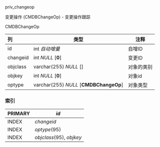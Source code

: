 priv_changeop

变更操作 (CMDBChangeOp) - 变更操作跟踪

CMDBChangeOp

| 列       | 类型                                   | 注释       |
| :------- | -------------------------------------- | ---------- |
| id       | int *自动增量*                         | 自增ID     |
| changeid | int *NULL* [**0**]                     | 变更ID     |
| objclass | varchar(255) *NULL* []                 | 对象的类别 |
| objkey   | int *NULL* [**0**]                     | 对象id     |
| optype   | varchar(255) *NULL* [**CMDBChangeOp**] | 对象类型   |

### 索引

| PRIMARY | *id*                     |
| :------ | ------------------------ |
| INDEX   | *changeid*               |
| INDEX   | *optype*(95)             |
| INDEX   | *objclass*(95), *objkey* |